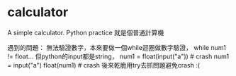 # calculator
A simple calculator. Python practice
就是個普通計算機

遇到的問題：
無法驗證數字，本來要做一個while迴圈做數字驗證，
while num1 != float...
但python的input都是string，
num1 = float(input("a"))  # crash
num1 = input("a")
float(num1) # crash
後來乾脆用try去抓問題避免crash :(
